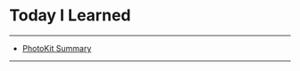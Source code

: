 # Today I Learned

---

- [PhotoKit Summary](https://vincentgeranium.github.io/ios,/swift/2020/01/15/PhotoKit-Summary.html)

---
